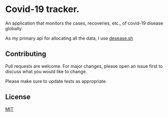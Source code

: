 #  Covid-19 tracker.
An application that monitors the cases, recoveries, etc., of covid-19 disease globally.

As my primary api for allocating all the data, I use [desease.sh](https://disease.sh/)

## Contributing

Pull requests are welcome. For major changes, please open an issue first
to discuss what you would like to change.

Please make sure to update tests as appropriate.

## License

[MIT](https://choosealicense.com/licenses/mit/)
